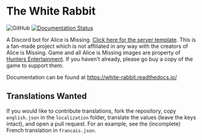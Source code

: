 # The White Rabbit

![GitHub](https://img.shields.io/github/license/circumspect/White-Rabbit)
[![Documentation Status](https://readthedocs.org/projects/white-rabbit/badge/?version=latest)](https://white-rabbit.readthedocs.io/en/latest/?badge=latest)

A Discord bot for Alice is Missing. [Click here for the server template](https://discord.new/YD7aEUr8AdBQ).
This is a fan-made project which is not affiliated in any way with the creators of Alice is Missing.
Game and all Alice is Missing images are property of
[Hunters Entertainment](https://www.huntersentertainment.com/alice-is-missing).
If you haven't already, please go buy a copy of the game to support them.

Documentation can be found at <https://white-rabbit.readthedocs.io/>

## Translations Wanted

If you would like to contribute translations, fork the repository, copy `english.json` in the `localization` folder, translate the values (leave the keys intact), and open a pull request. For an example, see the (incomplete) French translation in `francais.json`.
